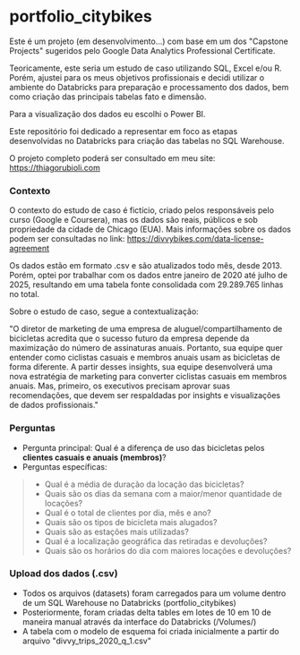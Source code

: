 # portfolio_citybikes

Este é um projeto (em desenvolvimento...) com base em um dos "Capstone Projects" sugeridos pelo Google Data Analytics Professional Certificate.

Teoricamente, este seria um estudo de caso utilizando SQL, Excel e/ou R. Porém, ajustei para os meus objetivos profissionais e decidi utilizar o ambiente do Databricks para preparação e processamento dos dados, bem como criação das principais tabelas fato e dimensão.

Para a visualização dos dados eu escolhi o Power BI.

Este repositório foi dedicado a representar em foco as etapas desenvolvidas no Databricks para criação das tabelas no SQL Warehouse.

O projeto completo poderá ser consultado em meu site: https://thiagorubioli.com

### Contexto
O contexto do estudo de caso é fictício, criado pelos responsáveis pelo curso (Google e Coursera), mas os dados são reais, públicos e sob propriedade da cidade de Chicago (EUA). Mais informações sobre os dados podem ser consultadas no link: https://divvybikes.com/data-license-agreement

Os dados estão em formato .csv e são atualizados todo mês, desde 2013. Porém, optei por trabalhar com os dados entre janeiro de 2020 até julho de 2025, resultando em uma tabela fonte consolidada com 29.289.765 linhas no total.

Sobre o estudo de caso, segue a contextualização:

"O diretor de marketing de uma empresa de aluguel/compartilhamento de bicicletas acredita que o sucesso futuro da empresa depende da maximização do número de assinaturas anuais. Portanto, sua equipe quer entender como ciclistas casuais e membros anuais usam as bicicletas de forma diferente. A partir desses insights, sua equipe desenvolverá uma nova estratégia de marketing para converter ciclistas casuais em membros anuais. Mas, primeiro, os executivos precisam aprovar suas recomendações, que devem ser respaldadas por insights e visualizações de dados profissionais."

### Perguntas
- Pergunta principal: Qual é a diferença de uso das bicicletas pelos **clientes casuais e anuais (membros)**?
- Perguntas específicas:
> - Qual é a média de duração da locação das bicicletas?
> - Quais são os dias da semana com a maior/menor quantidade de locações?
> - Qual é o total de clientes por dia, mês e ano?
> - Quais são os tipos de bicicleta mais alugados?
> - Quais são as estações mais utilizadas?
> - Qual é a localização geográfica das retiradas e devoluções?
> - Quais são os horários do dia com maiores locações e devoluções?

### Upload dos dados (.csv)
- Todos os arquivos (datasets) foram carregados para um volume dentro de um SQL Warehouse no Databricks (portfolio_citybikes)
- Posteriormente, foram criadas delta tables em lotes de 10 em 10 de maneira manual através da interface do Databricks (/Volumes/)
- A tabela com o modelo de esquema foi criada inicialmente a partir do arquivo "divvy_trips_2020_q_1.csv"
